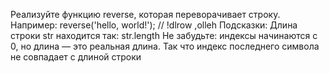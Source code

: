 Реализуйте функцию reverse, которая переворачивает строку. 
Например:
    reverse('hello, world!'); // !dlrow ,olleh
Подсказки:
    Длина строки str находится так: str.length
    Не забудьте: индексы начинаются с 0, но длина — это реальная длина. 
    Так что индекс последнего символа не совпадает с длиной строки
